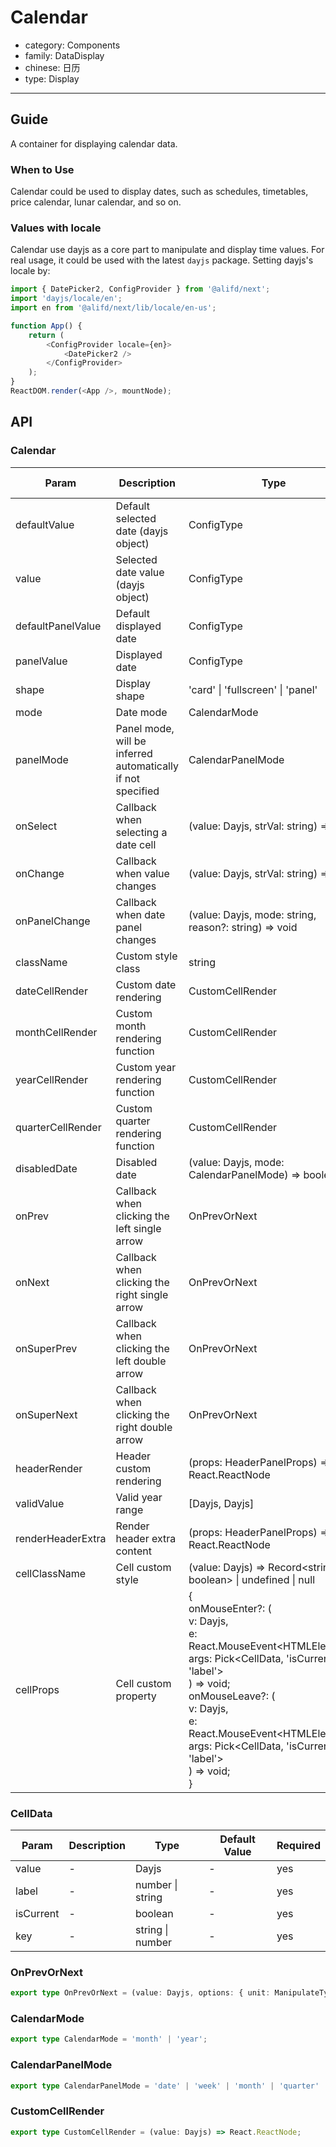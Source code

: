 # Calendar

-   category: Components
-   family: DataDisplay
-   chinese: 日历
-   type: Display

---

## Guide

A container for displaying calendar data.

### When to Use

Calendar could be used to display dates, such as schedules, timetables, price calendar, lunar calendar, and so on.

### Values with locale

Calendar use dayjs as a core part to manipulate and display time values. For real usage, it could be used with the latest `dayjs` package. Setting dayjs's locale by:

```js
import { DatePicker2, ConfigProvider } from '@alifd/next';
import 'dayjs/locale/en';
import en from '@alifd/next/lib/locale/en-us';

function App() {
    return (
        <ConfigProvider locale={en}>
            <DatePicker2 />
        </ConfigProvider>
    );
}
ReactDOM.render(<App />, mountNode);
```

## API

### Calendar

| Param             | Description                                                 | Type                                                                                                                                                                                                                                                                                                     | Default Value | Required |
| ----------------- | ----------------------------------------------------------- | -------------------------------------------------------------------------------------------------------------------------------------------------------------------------------------------------------------------------------------------------------------------------------------------------------- | ------------- | -------- |
| defaultValue      | Default selected date (dayjs object)                        | ConfigType                                                                                                                                                                                                                                                                                               | -             |          |
| value             | Selected date value (dayjs object)                          | ConfigType                                                                                                                                                                                                                                                                                               | -             |          |
| defaultPanelValue | Default displayed date                                      | ConfigType                                                                                                                                                                                                                                                                                               | -             |          |
| panelValue        | Displayed date                                              | ConfigType                                                                                                                                                                                                                                                                                               | -             |          |
| shape             | Display shape                                               | 'card' \| 'fullscreen' \| 'panel'                                                                                                                                                                                                                                                                        | 'fullscreen'  |          |
| mode              | Date mode                                                   | CalendarMode                                                                                                                                                                                                                                                                                             | 'month'       |          |
| panelMode         | Panel mode, will be inferred automatically if not specified | CalendarPanelMode                                                                                                                                                                                                                                                                                        | -             |          |
| onSelect          | Callback when selecting a date cell                         | (value: Dayjs, strVal: string) => void                                                                                                                                                                                                                                                                   | -             |          |
| onChange          | Callback when value changes                                 | (value: Dayjs, strVal: string) => void                                                                                                                                                                                                                                                                   | -             |          |
| onPanelChange     | Callback when date panel changes                            | (value: Dayjs, mode: string, reason?: string) => void                                                                                                                                                                                                                                                    | -             |          |
| className         | Custom style class                                          | string                                                                                                                                                                                                                                                                                                   | -             |          |
| dateCellRender    | Custom date rendering                                       | CustomCellRender                                                                                                                                                                                                                                                                                         | -             |          |
| monthCellRender   | Custom month rendering function                             | CustomCellRender                                                                                                                                                                                                                                                                                         | -             |          |
| yearCellRender    | Custom year rendering function                              | CustomCellRender                                                                                                                                                                                                                                                                                         | -             |          |
| quarterCellRender | Custom quarter rendering function                           | CustomCellRender                                                                                                                                                                                                                                                                                         | -             |          |
| disabledDate      | Disabled date                                               | (value: Dayjs, mode: CalendarPanelMode) => boolean                                                                                                                                                                                                                                                       | -             |          |
| onPrev            | Callback when clicking the left single arrow                | OnPrevOrNext                                                                                                                                                                                                                                                                                             | -             |          |
| onNext            | Callback when clicking the right single arrow               | OnPrevOrNext                                                                                                                                                                                                                                                                                             | -             |          |
| onSuperPrev       | Callback when clicking the left double arrow                | OnPrevOrNext                                                                                                                                                                                                                                                                                             | -             |          |
| onSuperNext       | Callback when clicking the right double arrow               | OnPrevOrNext                                                                                                                                                                                                                                                                                             | -             |          |
| headerRender      | Header custom rendering                                     | (props: HeaderPanelProps) => React.ReactNode                                                                                                                                                                                                                                                             | -             |          |
| validValue        | Valid year range                                            | [Dayjs, Dayjs]                                                                                                                                                                                                                                                                                           | -             |          |
| renderHeaderExtra | Render header extra content                                 | (props: HeaderPanelProps) => React.ReactNode                                                                                                                                                                                                                                                             | -             |          |
| cellClassName     | Cell custom style                                           | (value: Dayjs) => Record\<string, boolean> \| undefined \| null                                                                                                                                                                                                                                          | -             |          |
| cellProps         | Cell custom property                                        | {<br/> onMouseEnter?: (<br/> v: Dayjs,<br/> e: React.MouseEvent\<HTMLElement>,<br/> args: Pick\<CellData, 'isCurrent' \| 'label'><br/> ) => void;<br/> onMouseLeave?: (<br/> v: Dayjs,<br/> e: React.MouseEvent\<HTMLElement>,<br/> args: Pick\<CellData, 'isCurrent' \| 'label'><br/> ) => void;<br/> } | -             |          |

### CellData

| Param     | Description | Type             | Default Value | Required |
| --------- | ----------- | ---------------- | ------------- | -------- |
| value     | -           | Dayjs            | -             | yes      |
| label     | -           | number \| string | -             | yes      |
| isCurrent | -           | boolean          | -             | yes      |
| key       | -           | string \| number | -             | yes      |

### OnPrevOrNext

```typescript
export type OnPrevOrNext = (value: Dayjs, options: { unit: ManipulateType; num: number }) => void;
```

### CalendarMode

```typescript
export type CalendarMode = 'month' | 'year';
```

### CalendarPanelMode

```typescript
export type CalendarPanelMode = 'date' | 'week' | 'month' | 'quarter' | 'year' | 'decade';
```

### CustomCellRender

```typescript
export type CustomCellRender = (value: Dayjs) => React.ReactNode;
```

